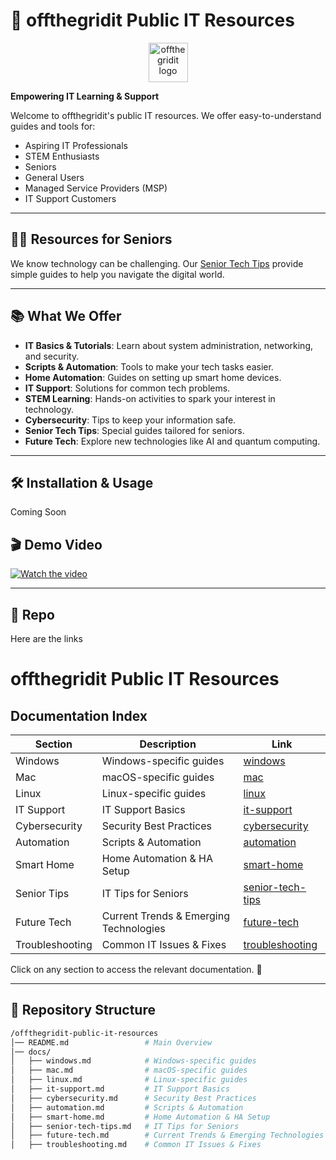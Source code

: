 # 🌟 offthegridit Public IT Resources

<p align="center">
  <img src="https://offthegridit.com/wp-content/uploads/2024/05/offthergridit-logo-tree1.jpg" alt="offthegridit logo" width="63">
</p>

**Empowering IT Learning & Support**

Welcome to offthegridit's public IT resources. We offer easy-to-understand guides and tools for:

- Aspiring IT Professionals
- STEM Enthusiasts
- Seniors
- General Users
- Managed Service Providers (MSP)
- IT Support Customers

---

## 👵👴 Resources for Seniors

We know technology can be challenging. Our [Senior Tech Tips](docs/senior-tech-tips.md) provide simple guides to help you navigate the digital world.

---

## 📚 What We Offer

- **IT Basics & Tutorials**: Learn about system administration, networking, and security.
- **Scripts & Automation**: Tools to make your tech tasks easier.
- **Home Automation**: Guides on setting up smart home devices.
- **IT Support**: Solutions for common tech problems.
- **STEM Learning**: Hands-on activities to spark your interest in technology.
- **Cybersecurity**: Tips to keep your information safe.
- **Senior Tech Tips**: Special guides tailored for seniors.
- **Future Tech**: Explore new technologies like AI and quantum computing.

---

## 🛠 Installation & Usage
Coming Soon

## 🎬 Demo Video
[![Watch the video](https://img.youtube.com/vi/reAXSyYBFM4/maxresdefault.jpg)](https://www.youtube.com/watch?v=reAXSyYBFM4)

---

## 📂 Repo
Here are the links

# offthegridit Public IT Resources

## Documentation Index

| Section         | Description                                      | Link |
|----------------|--------------------------------------------------|------|
| Windows        | Windows-specific guides                         | [windows](docs/windows.md) |
| Mac           | macOS-specific guides                            | [mac](docs/mac.md) |
| Linux         | Linux-specific guides                            | [linux](docs/linux.md) |
| IT Support    | IT Support Basics                                | [it-support](docs/it-support.md) |
| Cybersecurity | Security Best Practices                          | [cybersecurity](docs/cybersecurity.md) |
| Automation    | Scripts & Automation                             | [automation](docs/automation.md) |
| Smart Home    | Home Automation & HA Setup                      | [smart-home](docs/smart-home.md) |
| Senior Tips   | IT Tips for Seniors                             | [senior-tech-tips](docs/senior-tech-tips.md) |
| Future Tech   | Current Trends & Emerging Technologies         | [future-tech](docs/future-tech.md) |
| Troubleshooting | Common IT Issues & Fixes                      | [troubleshooting](docs/troubleshooting.md) |

Click on any section to access the relevant documentation. 🚀

---

## 📂 Repository Structure
```bash
/offthegridit-public-it-resources
│── README.md                 # Main Overview
│── docs/
│   ├── windows.md            # Windows-specific guides
│   ├── mac.md                # macOS-specific guides
│   ├── linux.md              # Linux-specific guides
│   ├── it-support.md         # IT Support Basics
│   ├── cybersecurity.md      # Security Best Practices
│   ├── automation.md         # Scripts & Automation
│   ├── smart-home.md         # Home Automation & HA Setup
│   ├── senior-tech-tips.md   # IT Tips for Seniors
│   ├── future-tech.md        # Current Trends & Emerging Technologies
│   ├── troubleshooting.md    # Common IT Issues & Fixes
